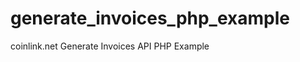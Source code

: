 generate_invoices_php_example
=============================

coinlink.net Generate Invoices API PHP Example
